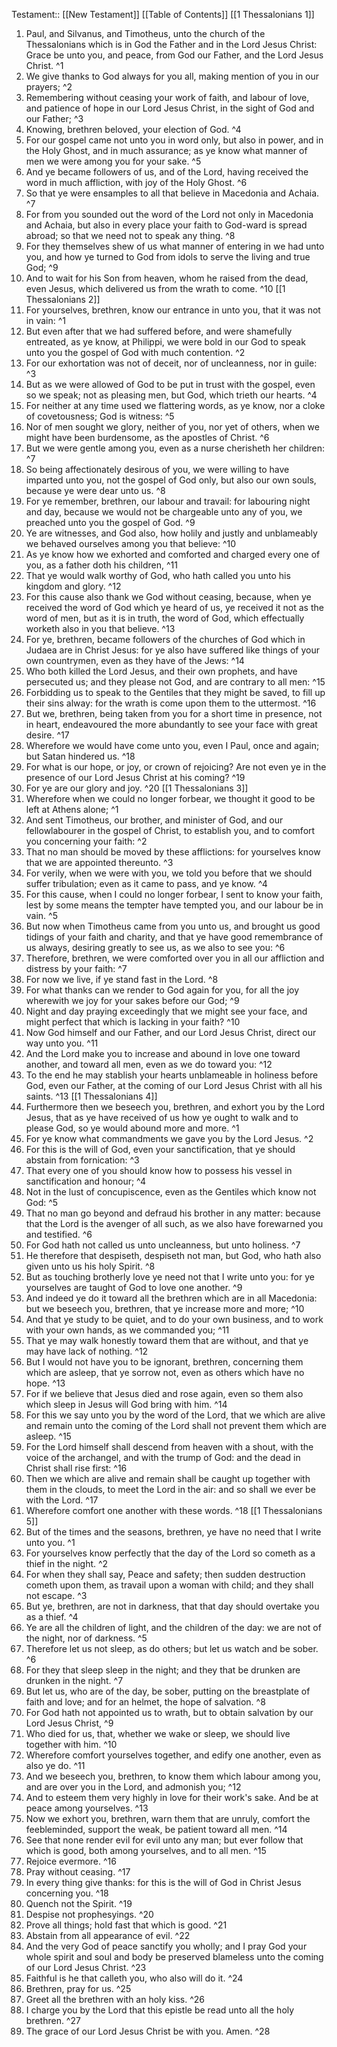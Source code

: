  Testament:: [[New Testament]]
 [[Table of Contents]]
 [[1 Thessalonians 1]]
 1. Paul, and Silvanus, and Timotheus, unto the church of the Thessalonians which is in God the Father and in the Lord Jesus Christ: Grace be unto you, and peace, from God our Father, and the Lord Jesus Christ. ^1
 2. We give thanks to God always for you all, making mention of you in our prayers; ^2
 3. Remembering without ceasing your work of faith, and labour of love, and patience of hope in our Lord Jesus Christ, in the sight of God and our Father; ^3
 4. Knowing, brethren beloved, your election of God. ^4
 5. For our gospel came not unto you in word only, but also in power, and in the Holy Ghost, and in much assurance; as ye know what manner of men we were among you for your sake. ^5
 6. And ye became followers of us, and of the Lord, having received the word in much affliction, with joy of the Holy Ghost. ^6
 7. So that ye were ensamples to all that believe in Macedonia and Achaia. ^7
 8. For from you sounded out the word of the Lord not only in Macedonia and Achaia, but also in every place your faith to God-ward is spread abroad; so that we need not to speak any thing. ^8
 9. For they themselves shew of us what manner of entering in we had unto you, and how ye turned to God from idols to serve the living and true God; ^9
 10. And to wait for his Son from heaven, whom he raised from the dead, even Jesus, which delivered us from the wrath to come. ^10
 [[1 Thessalonians 2]]
 1. For yourselves, brethren, know our entrance in unto you, that it was not in vain: ^1
 2. But even after that we had suffered before, and were shamefully entreated, as ye know, at Philippi, we were bold in our God to speak unto you the gospel of God with much contention. ^2
 3. For our exhortation was not of deceit, nor of uncleanness, nor in guile: ^3
 4. But as we were allowed of God to be put in trust with the gospel, even so we speak; not as pleasing men, but God, which trieth our hearts. ^4
 5. For neither at any time used we flattering words, as ye know, nor a cloke of covetousness; God is witness: ^5
 6. Nor of men sought we glory, neither of you, nor yet of others, when we might have been burdensome, as the apostles of Christ. ^6
 7. But we were gentle among you, even as a nurse cherisheth her children: ^7
 8. So being affectionately desirous of you, we were willing to have imparted unto you, not the gospel of God only, but also our own souls, because ye were dear unto us. ^8
 9. For ye remember, brethren, our labour and travail: for labouring night and day, because we would not be chargeable unto any of you, we preached unto you the gospel of God. ^9
 10. Ye are witnesses, and God also, how holily and justly and unblameably we behaved ourselves among you that believe: ^10
 11. As ye know how we exhorted and comforted and charged every one of you, as a father doth his children, ^11
 12. That ye would walk worthy of God, who hath called you unto his kingdom and glory. ^12
 13. For this cause also thank we God without ceasing, because, when ye received the word of God which ye heard of us, ye received it not as the word of men, but as it is in truth, the word of God, which effectually worketh also in you that believe. ^13
 14. For ye, brethren, became followers of the churches of God which in Judaea are in Christ Jesus: for ye also have suffered like things of your own countrymen, even as they have of the Jews: ^14
 15. Who both killed the Lord Jesus, and their own prophets, and have persecuted us; and they please not God, and are contrary to all men: ^15
 16. Forbidding us to speak to the Gentiles that they might be saved, to fill up their sins alway: for the wrath is come upon them to the uttermost. ^16
 17. But we, brethren, being taken from you for a short time in presence, not in heart, endeavoured the more abundantly to see your face with great desire. ^17
 18. Wherefore we would have come unto you, even I Paul, once and again; but Satan hindered us. ^18
 19. For what is our hope, or joy, or crown of rejoicing? Are not even ye in the presence of our Lord Jesus Christ at his coming? ^19
 20. For ye are our glory and joy. ^20
 [[1 Thessalonians 3]]
 1. Wherefore when we could no longer forbear, we thought it good to be left at Athens alone; ^1
 2. And sent Timotheus, our brother, and minister of God, and our fellowlabourer in the gospel of Christ, to establish you, and to comfort you concerning your faith: ^2
 3. That no man should be moved by these afflictions: for yourselves know that we are appointed thereunto. ^3
 4. For verily, when we were with you, we told you before that we should suffer tribulation; even as it came to pass, and ye know. ^4
 5. For this cause, when I could no longer forbear, I sent to know your faith, lest by some means the tempter have tempted you, and our labour be in vain. ^5
 6. But now when Timotheus came from you unto us, and brought us good tidings of your faith and charity, and that ye have good remembrance of us always, desiring greatly to see us, as we also to see you: ^6
 7. Therefore, brethren, we were comforted over you in all our affliction and distress by your faith: ^7
 8. For now we live, if ye stand fast in the Lord. ^8
 9. For what thanks can we render to God again for you, for all the joy wherewith we joy for your sakes before our God; ^9
 10. Night and day praying exceedingly that we might see your face, and might perfect that which is lacking in your faith? ^10
 11. Now God himself and our Father, and our Lord Jesus Christ, direct our way unto you. ^11
 12. And the Lord make you to increase and abound in love one toward another, and toward all men, even as we do toward you: ^12
 13. To the end he may stablish your hearts unblameable in holiness before God, even our Father, at the coming of our Lord Jesus Christ with all his saints. ^13
 [[1 Thessalonians 4]]
 1. Furthermore then we beseech you, brethren, and exhort you by the Lord Jesus, that as ye have received of us how ye ought to walk and to please God, so ye would abound more and more. ^1
 2. For ye know what commandments we gave you by the Lord Jesus. ^2
 3. For this is the will of God, even your sanctification, that ye should abstain from fornication: ^3
 4. That every one of you should know how to possess his vessel in sanctification and honour; ^4
 5. Not in the lust of concupiscence, even as the Gentiles which know not God: ^5
 6. That no man go beyond and defraud his brother in any matter: because that the Lord is the avenger of all such, as we also have forewarned you and testified. ^6
 7. For God hath not called us unto uncleanness, but unto holiness. ^7
 8. He therefore that despiseth, despiseth not man, but God, who hath also given unto us his holy Spirit. ^8
 9. But as touching brotherly love ye need not that I write unto you: for ye yourselves are taught of God to love one another. ^9
 10. And indeed ye do it toward all the brethren which are in all Macedonia: but we beseech you, brethren, that ye increase more and more; ^10
 11. And that ye study to be quiet, and to do your own business, and to work with your own hands, as we commanded you; ^11
 12. That ye may walk honestly toward them that are without, and that ye may have lack of nothing. ^12
 13. But I would not have you to be ignorant, brethren, concerning them which are asleep, that ye sorrow not, even as others which have no hope. ^13
 14. For if we believe that Jesus died and rose again, even so them also which sleep in Jesus will God bring with him. ^14
 15. For this we say unto you by the word of the Lord, that we which are alive and remain unto the coming of the Lord shall not prevent them which are asleep. ^15
 16. For the Lord himself shall descend from heaven with a shout, with the voice of the archangel, and with the trump of God: and the dead in Christ shall rise first: ^16
 17. Then we which are alive and remain shall be caught up together with them in the clouds, to meet the Lord in the air: and so shall we ever be with the Lord. ^17
 18. Wherefore comfort one another with these words. ^18
 [[1 Thessalonians 5]]
 1. But of the times and the seasons, brethren, ye have no need that I write unto you. ^1
 2. For yourselves know perfectly that the day of the Lord so cometh as a thief in the night. ^2
 3. For when they shall say, Peace and safety; then sudden destruction cometh upon them, as travail upon a woman with child; and they shall not escape. ^3
 4. But ye, brethren, are not in darkness, that that day should overtake you as a thief. ^4
 5. Ye are all the children of light, and the children of the day: we are not of the night, nor of darkness. ^5
 6. Therefore let us not sleep, as do others; but let us watch and be sober. ^6
 7. For they that sleep sleep in the night; and they that be drunken are drunken in the night. ^7
 8. But let us, who are of the day, be sober, putting on the breastplate of faith and love; and for an helmet, the hope of salvation. ^8
 9. For God hath not appointed us to wrath, but to obtain salvation by our Lord Jesus Christ, ^9
 10. Who died for us, that, whether we wake or sleep, we should live together with him. ^10
 11. Wherefore comfort yourselves together, and edify one another, even as also ye do. ^11
 12. And we beseech you, brethren, to know them which labour among you, and are over you in the Lord, and admonish you; ^12
 13. And to esteem them very highly in love for their work's sake. And be at peace among yourselves. ^13
 14. Now we exhort you, brethren, warn them that are unruly, comfort the feebleminded, support the weak, be patient toward all men. ^14
 15. See that none render evil for evil unto any man; but ever follow that which is good, both among yourselves, and to all men. ^15
 16. Rejoice evermore. ^16
 17. Pray without ceasing. ^17
 18. In every thing give thanks: for this is the will of God in Christ Jesus concerning you. ^18
 19. Quench not the Spirit. ^19
 20. Despise not prophesyings. ^20
 21. Prove all things; hold fast that which is good. ^21
 22. Abstain from all appearance of evil. ^22
 23. And the very God of peace sanctify you wholly; and I pray God your whole spirit and soul and body be preserved blameless unto the coming of our Lord Jesus Christ. ^23
 24. Faithful is he that calleth you, who also will do it. ^24
 25. Brethren, pray for us. ^25
 26. Greet all the brethren with an holy kiss. ^26
 27. I charge you by the Lord that this epistle be read unto all the holy brethren. ^27
 28. The grace of our Lord Jesus Christ be with you. Amen. ^28
